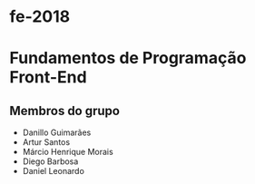 # fe-2018
<h1>Fundamentos de Programação Front-End</h1>

<h2>Membros do grupo</h2>

* Danillo Guimarães
* Artur Santos
* Márcio Henrique Morais
* Diego Barbosa
* Daniel Leonardo
